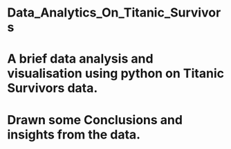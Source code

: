 # Data_Analytics_On_Titanic_Survivors



# A brief data analysis and visualisation using python on Titanic Survivors data.


# Drawn some Conclusions and insights from the data.

